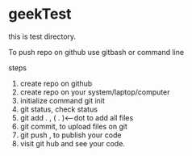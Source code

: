 # geekTest

this is test directory.

To push repo on github use gitbash or command line

steps
1. create repo on github
2. create repo on your system/laptop/computer
3. initialize command
   git init
4. git status, check status   
5. git add .  , ( . )<--dot to add all files
6. git commit, to upload files on git
7. git push , to publish your code
8. visit git hub and see your code.
